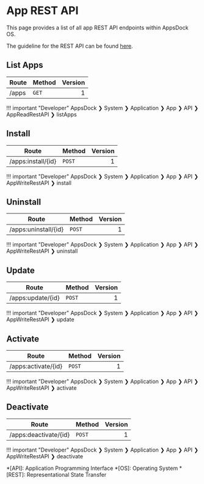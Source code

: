 # App REST API

This page provides a list of all app REST API endpoints within AppsDock OS.

The guideline for the REST API can be found [here](../../../gettingstarted/guidelines/rest-api).

## List Apps

| Route | Method | Version
| ----- | ------ | ------:
| /apps | `GET` | 1

!!! important "Developer"
    AppsDock ❯ System ❯ Application ❯ App ❯ API ❯ AppReadRestAPI ❯ listApps

## Install

| Route | Method | Version
| ----- | ------ | ------:
| /apps:install/{id} | `POST` | 1

!!! important "Developer"
    AppsDock ❯ System ❯ Application ❯ App ❯ API ❯ AppWriteRestAPI ❯ install

## Uninstall

| Route | Method | Version
| ----- | ------ | ------:
| /apps:uninstall/{id} | `POST` | 1

!!! important "Developer"
    AppsDock ❯ System ❯ Application ❯ App ❯ API ❯ AppWriteRestAPI ❯ uninstall

## Update

| Route | Method | Version
| ----- | ------ | ------:
| /apps:update/{id} | `POST` | 1

!!! important "Developer"
    AppsDock ❯ System ❯ Application ❯ App ❯ API ❯ AppWriteRestAPI ❯ update

## Activate

| Route | Method | Version
| ----- | ------ | ------:
| /apps:activate/{id} | `POST` | 1

!!! important "Developer"
    AppsDock ❯ System ❯ Application ❯ App ❯ API ❯ AppWriteRestAPI ❯ activate

## Deactivate

| Route | Method | Version
| ----- | ------ | ------:
| /apps:deactivate/{id} | `POST` | 1

!!! important "Developer"
    AppsDock ❯ System ❯ Application ❯ App ❯ API ❯ AppWriteRestAPI ❯ deactivate

*[API]: Application Programming Interface
*[OS]: Operating System
*[REST]: Representational State Transfer
